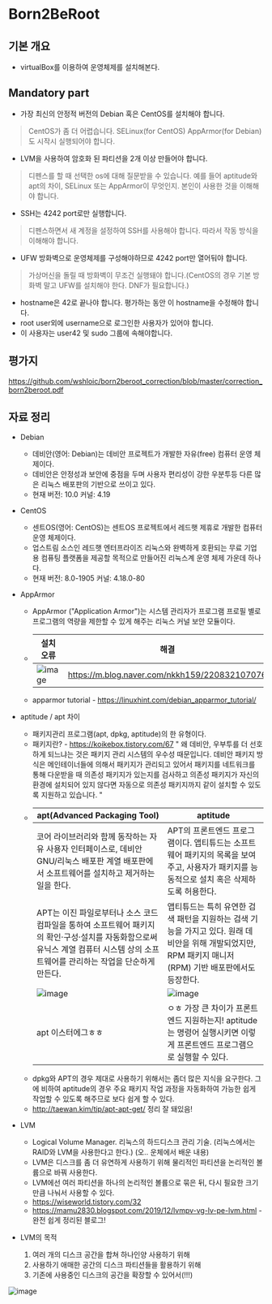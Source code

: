 # Born2BeRoot
## 기본 개요
* virtualBox를 이용하여 운영체제를 설치해본다.

## Mandatory part
* 가장 최신의 안정적 버전의 Debian 혹은 CentOS를 설치해야 합니다.
> CentOS가 좀 더 어렵습니다. SELinux(for CentOS) AppArmor(for Debian)도 시작시 실행되어야 합니다.
* LVM을 사용하여 암호화 된 파티션을 2개 이상 만들어야 합니다.
> 디펜스를 할 때 선택한 os에 대해 질문받을 수 있습니다. 예를 들어 aptitude와 apt의 차이, SELinux 또는 AppArmor이 무엇인지. 본인이 사용한 것을 이해해야 합니다.
* SSH는 4242 port로만 실행합니다.
> 디펜스하면서 새 계정을 설정하여 SSH를 사용해야 합니다. 따라서 작동 방식을 이해해야 합니다.
* UFW 방화벽으로 운영체제를 구성해야하므로 4242 port만 열어둬야 합니다.
> 가상머신을 돌릴 때 방화벽이 무조건 실행돼야 합니다.(CentOS의 경우 기본 방화벽 말고 UFW를 설치해야 한다. DNF가 필요합니다.)
* hostname은 42로 끝나야 합니다. 평가하는 동안 이 hostname을 수정해야 합니다.
* root user외에 username으로 로그인한 사용자가 있어야 합니다.
* 이 사용자는 user42 및 sudo 그룹에 속해야합니다.

## 평가지
https://github.com/wshloic/born2beroot_correction/blob/master/correction_born2beroot.pdf

## 자료 정리
* Debian
  * 데비안(영어: Debian)는 데비안 프로젝트가 개발한 자유(free) 컴퓨터 운영 체제이다.
  * 데비안은 안정성과 보안에 중점을 두며 사용자 편리성이 강한 우분투등 다른 많은 리눅스 배포판의 기반으로 쓰이고 있다.
  * 현재 버전: 10.0	커널: 4.19

* CentOS
  * 센트OS(영어: CentOS)는 센트OS 프로젝트에서 레드햇 제휴로 개발한 컴퓨터 운영 체제이다.
  * 업스트림 소스인 레드햇 엔터프라이즈 리눅스와 완벽하게 호환되는 무료 기업용 컴퓨팅 플랫폼을 제공할 목적으로 만들어진 리눅스계 운영 체제 가운데 하나다.
  * 현재 버전: 8.0-1905	커널: 4.18.0-80

* AppArmor
  * AppArmor ("Application Armor")는 시스템 관리자가 프로그램 프로필 별로 프로그램의 역량을 제한할 수 있게 해주는 리눅스 커널 보안 모듈이다.
  * | 설치 오류 | 해결 |
    |-----------|-----|
    | ![image](https://user-images.githubusercontent.com/52701529/128634425-95790cf2-b901-4a37-aa99-f9c587deeec7.png) | https://m.blog.naver.com/nkkh159/220832107076 |
  * apparmor tutorial - https://linuxhint.com/debian_apparmor_tutorial/

* aptitude / apt 차이
  * 패키지관리 프로그램(apt, dpkg, aptitude)의 한 유형이다.
  * 패키지란? - https://koikebox.tistory.com/67 " 왜 데비안, 우부투를 더 선호하게 되느냐는 것은 패키지 관리 시스템의 우수성 때문입니다. 데비안 패키지 방식은 메인테이너들에 의해서 패키지가 관리되고 있어서 패키지를 네트워크를 통해 다운받을 때 의존성 패키지가 있는지를 검사하고 의존성 패키지가 자신의 환경에 설치되어 있지 않다면 자동으로 의존성 패키지까지 같이 설치할 수 있도록 지원하고 있습니다. "
  * |apt(Advanced Packaging Tool)|aptitude|
    |-----|------|
    |코어 라이브러리와 함께 동작하는 자유 사용자 인터페이스로, 데비안 GNU/리눅스 배포판 계열 배포판에서 소프트웨어를 설치하고 제거하는 일을 한다.|APT의 프론트엔드 프로그램이다. 앱티튜드는 소프트웨어 패키지의 목록을 보여주고, 사용자가 패키지를 능동적으로 설치 혹은 삭제하도록 허용한다.|
    |APT는 이진 파일로부터나 소스 코드 컴파일을 통하여 소프트웨어 패키지의 확인·구성·설치를 자동화함으로써 유닉스 계열 컴퓨터 시스템 상의 소프트웨어를 관리하는 작업을 단순하게 만든다.|앱티튜드는 특히 유연한 검색 패턴을 지원하는 검색 기능을 가지고 있다. 원래 데비안을 위해 개발되었지만, RPM 패키지 매니저 (RPM) 기반 배포판에서도 등장한다.|
    |![image](https://user-images.githubusercontent.com/52701529/128633364-9231fd14-be61-48f3-b24b-149c40a69ec8.png)| ![image](https://user-images.githubusercontent.com/52701529/128633574-3b4eaaaf-6909-40ae-b86b-98b4b4f3b901.png)|
    | apt 이스터에그ㅎㅎ | ㅇㅎ 가장 큰 차이가 프론트엔드 지원하는지! aptitude는 명령어 실행시키면 이렇게 프론트엔드 프로그램으로 실행할 수 있다. |
  * dpkg와 APT의 경우 제대로 사용하기 위해서는 좀더 많은 지식을 요구한다. 그에 비하여 aptitude의 경우 주요 패키지 작업 과정을 자동화하여 가능한 쉽게 작업할 수 있도록 해주므로 보다 쉽게 할 수 있다.
  * http://taewan.kim/tip/apt-apt-get/ 정리 잘 돼있음!
  

* LVM
  *  Logical Volume Manager. 리눅스의 하드디스크 관리 기술. (리눅스에서는 RAID와 LVM을 사용한다고 한다.) (오.. 운체에서 배운 내용)
  *  LVM은 디스크를 좀 더 유연하게 사용하기 위해 물리적인 파티션을 논리적인 볼륨으로 바꿔 사용한다.
  *  LVM에선 여러 파티션을 하나의 논리적인 볼륨으로 묶은 뒤, 다시 필요한 크기만큼 나눠서 사용할 수 있다.
  *  <https://wiseworld.tistory.com/32>
  *  <https://mamu2830.blogspot.com/2019/12/lvmpv-vg-lv-pe-lvm.html> - 완전 쉽게 정리된 블로그!

* LVM의 목적
  1. 여러 개의 디스크 공간을 합쳐 하나인양 사용하기 위해
  2. 사용하기 애매한 공간의 디스크 파티션들을 활용하기 위해
  3. 기존에 사용중인 디스크의 공간을 확장할 수 있어서(!!!)
 
![image](https://user-images.githubusercontent.com/52701529/128603443-654431ba-acb7-411e-8653-8356852a4e5d.png)
